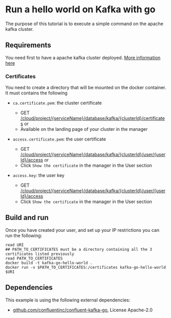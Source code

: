 # Run a hello world on Kafka with go

The purpose of this tutorial is to execute a simple command on the apache kafka cluster.

## Requirements

You need first to have a apache kafka cluster deployed. [More information here](https://www.ovhcloud.com/fr/public-cloud/apache-kafka/)

### Certificates
You need to create a directory that will be mounted on the docker container. It must contains the following

*  `ca.certificate.pem`: the cluster certificate
    * GET [/cloud/project/{serviceName}/database/kafka/{clusterId}/certificates](https://api.ovh.com/console/#/cloud/project/{serviceName}/database/kafka/{clusterId}/certificates~GET) or
    * Available on the landing page of your cluster in the manager

*  `access.certificate.pem`: the user certificate
    *  GET [/cloud/project/{serviceName}/database/kafka/{clusterId}/user/{userId}/access](https://api.ovh.com/console/#/cloud/project/{serviceName}/database/kafka/{clusterId}/user/{userId}/access~GET) or
    * Click `Show the certificate` in the manager in the User section

*  `access.key`: the user key
    *  GET [/cloud/project/{serviceName}/database/kafka/{clusterId}/user/{userId}/access](https://api.ovh.com/console/#/cloud/project/{serviceName}/database/kafka/{clusterId}/user/{userId}/access~GET)
    * Click `Show the certificate` in the manager in the User section

## Build and run

Once you have created your user, and set up your IP restrictions you can run the following:

```console
read URI
## PATH_TO_CERTIFICATES must be a directory containing all the 3 certificates listed previously
read PATH_TO_CERTIFICATES
docker build -t kafka-go-hello-world .
docker run -v $PATH_TO_CERTIFICATES:/certificates kafka-go-hello-world $URI
```

## Dependencies

This example is using the following external dependencies:
* [github.com/confluentinc/confluent-kafka-go](https://github.com/confluentinc/confluent-kafka-go), License Apache-2.0